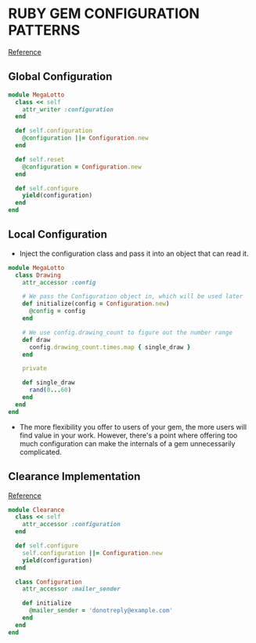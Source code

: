 # RUBY GEM CONFIGURATION PATTERNS
[Reference](http://brandonhilkert.com/blog/ruby-gem-configuration-patterns/)

## Global Configuration

``` ruby
module MegaLotto
  class << self
    attr_writer :configuration
  end

  def self.configuration
    @configuration ||= Configuration.new
  end

  def self.reset
    @configuration = Configuration.new
  end

  def self.configure
    yield(configuration)
  end
end
```

## Local Configuration

- Inject the configuration class and pass it into an object that can read it.

``` ruby
module MegaLotto
  class Drawing
    attr_accessor :config

    # We pass the Configuration object in, which will be used later
    def initialize(config = Configuration.new)
      @config = config
    end

    # We use config.drawing_count to figure out the number range
    def draw
      config.drawing_count.times.map { single_draw }
    end

    private

    def single_draw
      rand(0...60)
    end
  end
end
```

- The more flexibility you offer to users of your gem, the more users will find value in your work. However, there's a point where offering too much configuration can make the internals of a gem unnecessarily complicated.

## Clearance Implementation
[Reference](https://robots.thoughtbot.com/mygem-configure-block)

``` ruby
module Clearance
  class << self
    attr_accessor :configuration
  end

  def self.configure
    self.configuration ||= Configuration.new
    yield(configuration)
  end

  class Configuration
    attr_accessor :mailer_sender

    def initialize
      @mailer_sender = 'donotreply@example.com'
    end
  end
end
```

